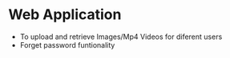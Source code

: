 # Web Application

<ul>
<li>To upload and retrieve Images/Mp4 Videos for diferent users</li>
<li>Forget password funtionality</li>

</ul>


